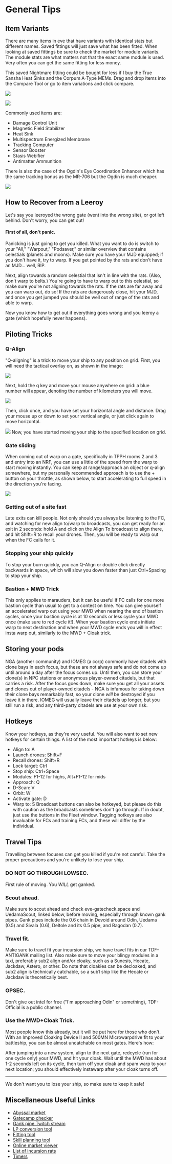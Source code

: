 # General Tips

## Item Variants

There are many items in eve that have variants with identical stats but different names. Saved fittings will just save what has been fitted. When looking at saved fittings be sure to check the market for module variants. The module stats are what matters not that the exact same module is used. Very often you can get the same fitting for less money.

This saved Nightmare fitting could be bought for less if I buy the True Sansha Heat Sinks and the Corpum A-Type MEMs. Drag and drop items into the Compare Tool or go to item variations and click compare.

![](example.png)

![](compare.png)

Commonly used items are:

- Damage Control Unit
- Magnetic Field Stabilizer
- Heat Sink
- Multispectrum Energized Membrane
- Tracking Computer
- Sensor Booster
- Stasis Webifier
- Antimatter Ammunition

There is also the case of the Ogdin's Eye Coordination Enhancer which has the same tracking bonus as the MR-706 but the Ogdin is much cheaper.

![](ogdin.png)


## How to Recover from a Leeroy

Let's say you leeroyed the wrong gate (went into the wrong site), or got left behind. Don't worry, you can get out!

#### First of all, don't panic.

Panicking is just going to get you killed. What you want to do is switch to your "All," "Warpout," "Podsaver," or similar overview that contains celestials (planets and moons). Make sure you have your MJD equipped; if you don't have it, try to warp. If you get pointed by the rats and don't have an MJD... well, RIP.

Next, align towards a random celestial that isn't in line with the rats. (Also, don't warp to belts.) You're going to have to warp out to this celestial, so make sure you're not aligning towards the rats. If the rats are far away and you can warp out, do so! If the rats are dangerously close, hit your MJD, and once you get jumped you should be well out of range of the rats and able to warp.

Now you know how to get out if everything goes wrong and you leeroy a gate (which hopefully never happens).

## Piloting Tricks

### Q-Align

"Q-aligning" is a trick to move your ship to any position on grid. First, you will need the tactical overlay on, as shown in the image:

![](tactical_overlay.png)

Next, hold the q key and move your mouse anywhere on grid: a blue number will appear, denoting the number of kilometers you will move.

![](horizontal_q-align.png)

Then, click once, and you have set your horizontal angle and distance. Drag your mouse up or down to set your vertical angle, or just click again to move horizontal.

![](vertical_q-align.png)
Now, you have started moving your ship to the specified location on grid.

### Gate sliding

When coming out of warp on a gate, specifically in TPPH rooms 2 and 3 and entry into an NRF, you can use a little of the speed from the warp to start moving instantly. You can keep at range/approach an object or q-align somewhere, but my personally recommended approach is to use the + button on your throttle, as shown below, to start accelerating to full speed in the direction you're facing.

![](gate_sliding.png)

### Getting out of a site fast

Late exits can kill people. Not only should you always be listening to the FC, and watching for new align to/warp to broadcasts, you can get ready for an exit in 2 seconds: hold A and click on the Align To broadcast to align there, and hit Shift+R to recall your drones. Then, you will be ready to warp out when the FC calls for it.

### Stopping your ship quickly

To stop your burn quickly, you can Q-Align or double click directly backwards in space, which will slow you down faster than just Ctrl+Spacing to stop your ship.

### Bastion + MWD Trick

This only applies to marauders, but it can be useful if FC calls for one more bastion cycle than usual to get to a contest on time. You can give yourself an accelerated warp out using your MWD when nearing the end of bastion cycles, once your bastion cycle is at 10 seconds or less cycle your MWD once (make sure to red cycle it!). When your bastion cycle ends initiate warp to next destination and when your MWD cycle ends you will in effect insta warp out, similarly to the MWD + Cloak trick.

## Storing your pods

NGA (another community) and IOMEG (a corp) commonly have citadels with clone bays in each focus, but these are not always safe and do not come up until around a day after the focus comes up. Until then, you can store your clone(s) in NPC stations or anonymous player-owned citadels, but that carries a risk. After the focus goes down, make sure you get all your assets and clones out of player-owned citadels - NGA is infamous for taking down their clone bays remarkably fast, so your clone _will_ be destroyed if you leave it in there. IOMEG will usually leave their citadels up longer, but you still run a risk, and any third-party citadels are use at your own risk.

## Hotkeys

Know your hotkeys, as they're very useful. You will also want to set new hotkeys for certain things. A list of the most important hotkeys is below:

- Align to: A
- Launch drones: Shift+F
- Recall drones: Shift+R
- Lock target: Ctrl
- Stop ship: Ctrl+Space
- Modules: F1-12 for highs, Alt+F1-12 for mids
- Approach: Q
- D-Scan: V
- Orbit: W
- Activate gate: D
- Warp to: S
  Broadcast buttons can also be hotkeyed, but please do this with caution as the broadcasts sometimes don't go through. If in doubt, just use the buttons in the Fleet window. Tagging hotkeys are also invaluable for FCs and training FCs, and these will differ by the individual.

## Travel Tips

Travelling between focuses can get you killed if you're not careful. Take the proper precautions and you're unlikely to lose your ship.

### **DO NOT GO THROUGH LOWSEC.**

First rule of moving. You _WILL_ get ganked.

### Scout ahead.

Make sure to scout ahead and check eve-gatecheck.space and UedamaScout, linked below, before moving, especially through known gank pipes. Gank pipes include the 0.6 chain in Devoid around Odin, Uedama (0.5) and Sivala (0.6), Deltole and its 0.5 pipe, and Bagodan (0.7).

### Travel fit.

Make sure to travel fit your incursion ship, we have travel fits in our TDF-ANTIGANK mailing list. Also make sure to move your blingy modules in a taxi, preferably sub2 align and/or cloaky, such as a Sunesis, Hecate, Jackdaw, Astero, or other. Do note that cloakies can be decloaked, and sub2 align is technically catchable, so a sub1 ship like the Hecate or Jackdaw is theoretically best.

### OPSEC.

Don't give out intel for free ("I'm approaching Odin" or something), TDF-Official is a public channel.

### Use the MWD+Cloak Trick.

Most people know this already, but it will be put here for those who don't. With an Improved Cloaking Device II and 500MN Microwarpdrive fit to your battleship, you can be almost uncatchable on most gates. Here's how:

After jumping into a new system, align to the next gate, redcycle (run for one cycle only) your MWD, and hit your cloak. Wait until the MWD has about 1-2 seconds left on its cycle, then turn off your cloak and spam warp to your next location; you should effectively instawarp after your cloak turns off.

---

We don't want you to lose your ship, so make sure to keep it safe!

## Miscellaneous Useful Links

- [Abyssal market](https://mutaplasmid.space/)
- [Gatecamp checker](http://eve-gatecheck.space/eve/)
- [Gank pipe Twitch stream](https://www.twitch.tv/uedamascout)
- [LP conversion tool](https://www.fuzzwork.co.uk/lpstore/)
- [Fitting tool](https://github.com/pyfa-org/Pyfa/releases/)
- [Skill planning tool](https://github.com/peterhaneve/evemon/releases/)
- [Online market viewer](https://evemarketer.com/)
- [List of incursion rats](https://eve-incursions.de/rats)
- [Timers](https://www.online-timers.com/multiple-timers)
